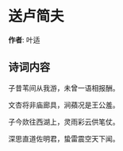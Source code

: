 # 送卢简夫

**作者**: 叶适

## 诗词内容

子昔苇间从我游，未曾一语相报酬。

文杏将非庙廊具，涧蘋况是王公羞。

子今欻往西湖上，灵雨彩云供笔仗。

深思直道佐明君，蛰雷震空天下闻。


